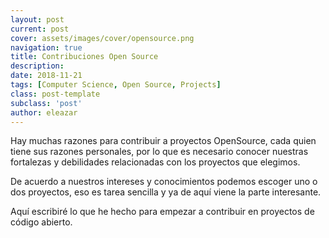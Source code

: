 ```yaml
---
layout: post
current: post
cover: assets/images/cover/opensource.png
navigation: true
title: Contribuciones Open Source
description:
date: 2018-11-21
tags: [Computer Science, Open Source, Projects]
class: post-template
subclass: 'post'
author: eleazar
---
```


Hay muchas razones para contribuir a proyectos OpenSource, cada quien tiene sus razones personales, por lo que es necesario conocer nuestras fortalezas y debilidades relacionadas con los proyectos que elegimos.

De acuerdo a nuestros intereses y conocimientos podemos escoger uno o dos proyectos, eso es tarea sencilla y ya de aquí viene la parte interesante.

Aquí escribiré lo que he hecho para empezar a contribuir en proyectos de código abierto.

<!--
Read More

- https://www.quora.com/How-do-I-get-started-with-Open-Source-Contributions
- https://www.quora.com/search?q=open+source+contribution
- https://www.quora.com/search?q=open+source+contribution

-->

